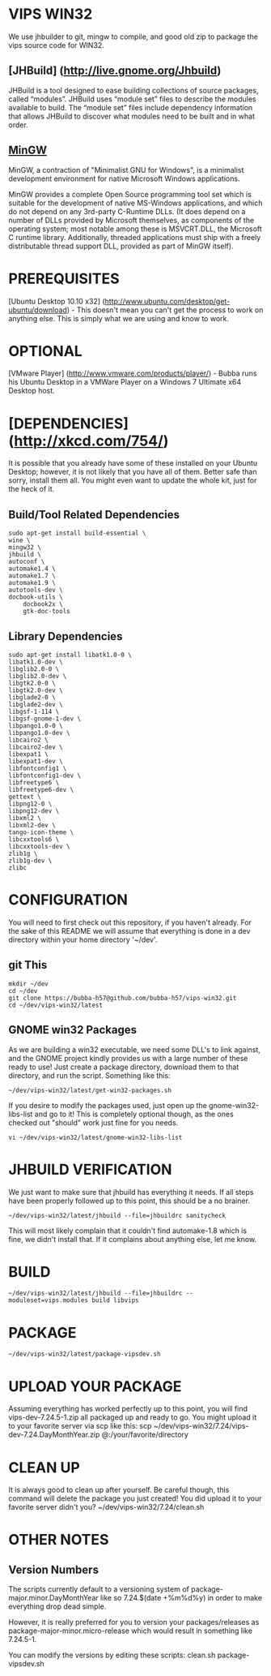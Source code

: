VIPS WIN32
==========

We use jhbuilder to git, mingw to compile, and good old zip to package the vips source code for WIN32. 

[JHBuild] (http://live.gnome.org/Jhbuild)
-----------------------------------------

JHBuild is a tool designed to ease building collections of source packages, called “modules”. JHBuild uses “module set” files to describe the modules available to build. The “module set” files include dependency information that allows JHBuild to discover what modules need to be built and in what order. 

[MinGW](http://www.mingw.org/)
-----------------------------

MinGW, a contraction of "Minimalist GNU for Windows", is a minimalist development environment for native Microsoft Windows applications.

MinGW provides a complete Open Source programming tool set which is suitable for the development of native MS-Windows applications, and which do not depend on any 3rd-party C-Runtime DLLs. (It does depend on a number of DLLs provided by Microsoft themselves, as components of the operating system; most notable among these is MSVCRT.DLL, the Microsoft C runtime library. Additionally, threaded applications must ship with a freely distributable thread support DLL, provided as part of MinGW itself).

PREREQUISITES
=============
[Ubuntu Desktop 10.10 x32] (http://www.ubuntu.com/desktop/get-ubuntu/download) - This doesn't mean you can't get the process to work on anything else. This is simply what we are using and know to work.

OPTIONAL
========
[VMware Player] (http://www.vmware.com/products/player/) - Bubba runs his Ubuntu Desktop in a VMWare Player on a Windows 7 Ultimate x64 Desktop host.

[DEPENDENCIES] (http://xkcd.com/754/)
==============
It is possible that you already have some of these installed on your Ubuntu Desktop; however, it is not likely that you have all of them. Better safe than sorry, install them all. You might even want to update the whole kit, just for the heck of it.

Build/Tool Related Dependencies
-------
	sudo apt-get install build-essential \
	wine \
	mingw32 \
	jhbuild \
	autoconf \
	automake1.4 \
	automake1.7 \
	automake1.9 \
	autotools-dev \
	docbook-utils \
        docbook2x \
        gtk-doc-tools

Library Dependencies
-------
	sudo apt-get install libatk1.0-0 \
	libatk1.0-dev \
	libglib2.0-0 \
	libglib2.0-dev \
	libgtk2.0-0 \
	libgtk2.0-dev \
	libglade2-0 \
	libglade2-dev \
	libgsf-1-114 \
	libgsf-gnome-1-dev \
	libpango1.0-0 \
	libpango1.0-dev \
	libcairo2 \
	libcairo2-dev \
	libexpat1 \
	libexpat1-dev \
	libfontconfig1 \
	libfontconfig1-dev \
	libfreetype6 \
	libfreetype6-dev \
	gettext \
	libpng12-0 \
	libpng12-dev \
	libxml2 \
	libxml2-dev \
	tango-icon-theme \
	libcxxtools6 \
	libcxxtools-dev \
	zlib1g \
	zlib1g-dev \
	zlibc 

CONFIGURATION
=============
You will need to first check out this repository, if you haven't already. For the sake of this README we will assume that everything is done in a dev directory within your home directory '~/dev'.

git This
--------
	mkdir ~/dev
	cd ~/dev
	git clone https://bubba-h57@github.com/bubba-h57/vips-win32.git
	cd ~/dev/vips-win32/latest

GNOME win32 Packages
---------
As we are building a win32 executable, we need some DLL's to link against, and the GNOME project kindly provides us with a large number of these ready to use! Just create a package directory, download them to that directory, and run the script. Something like this:

	~/dev/vips-win32/latest/get-win32-packages.sh


If you desire to modify the packages used, just open up the gnome-win32-libs-list and go to it! This is completely optional though, as the ones checked out "should" work just fine for you needs.

	vi ~/dev/vips-win32/latest/gnome-win32-libs-list

JHBUILD VERIFICATION
====================
We just want to make sure that jhbuild has everything it needs. If all steps have been properly followed up to this point, this should be a no brainer.
	
	~/dev/vips-win32/latest/jhbuild --file=jhbuildrc sanitycheck

This will most likely complain that it couldn't find automake-1.8 which is fine, we didn't install that. If it complains about anything else, let me know.

BUILD
=====
	~/dev/vips-win32/latest/jhbuild --file=jhbuildrc --moduleset=vips.modules build libvips

PACKAGE
=======
	~/dev/vips-win32/latest/package-vipsdev.sh

UPLOAD YOUR PACKAGE
===================
Assuming everything has worked perfectly up to this point, you will find vips-dev-7.24.5-1.zip all packaged up and ready to go. You might upload it to your favorite server via scp like this:
	scp ~/dev/vips-win32/7.24/vips-dev-7.24.DayMonthYear.zip <YOURID>@<YOURSERVER>:/your/favorite/directory

CLEAN UP
========
It is always good to clean up after yourself. Be careful though, this command will delete the package you just created! You did upload it to your favorite server didn't you?
	~/dev/vips-win32/7.24/clean.sh

OTHER NOTES
===========
Version Numbers
---------------
The scripts currently default to a versioning system of package-major.minor.DayMonthYear like so 7.24.$(date +%m%d%y) in order to make everything drop dead simple.

However, it is really preferred for you to version your packages/releases as package-major-minor.micro-release which would result in something like 7.24.5-1.

You can modify the versions by editing these scripts:
	clean.sh
	package-vipsdev.sh
	

